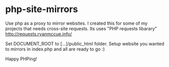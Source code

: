 # php-site-mirrors

Use php as a proxy to mirror websites.
I created this for some of my projects that needs cross-site requests.
Its uses "PHP requests libarary"
http://requests.ryanmccue.info/

Set DOCUMENT_ROOT to [...]/public_html folder. Setup website you wanted to mirrors in index.php and all are ready to go :)

Happy PHPing!
